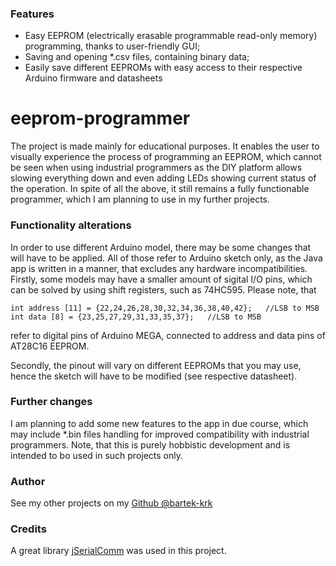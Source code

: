 ### Features

- Easy EEPROM (electrically erasable programmable read-only memory) programming, thanks to user-friendly GUI;
- Saving and opening *.csv files, containing binary data;
- Easily save different EEPROMs with easy access to their respective Arduino firmware and datasheets

# eeprom-programmer

The project is made mainly for educational purposes. It enables the user to visually experience the process of programming an EEPROM, which cannot be seen when using industrial programmers as the DIY platform allows slowing everything down and even adding LEDs showing current status of the operation. In spite of all the above, it still remains a fully functionable programmer, which I am planning to use in my further projects.


### Functionality alterations

In order to use different Arduino model, there may be some changes that will have to be applied. All of those refer to Arduino sketch only, as the Java app is written in a manner, that excludes any hardware incompatibilities.
Firstly, some models may have a smaller amount of sigital I/O pins, which can be solved by using shift registers, such as 74HC595. Please note, that
```
int address [11] = {22,24,26,28,30,32,34,36,38,40,42};   //LSB to MSB
int data [8] = {23,25,27,29,31,33,35,37};   //LSB to MSB
```
refer to digital pins of Arduino MEGA, connected to address and data pins of AT28C16 EEPROM.

Secondly, the pinout will vary on different EEPROMs that you may use, hence the sketch will have to be modified (see respective datasheet).

### Further changes

I am planning to add some new features to the app in due course, which may include *.bin files handling for improved compatibility with industrial programmers. Note, that this is purely hobbistic development and is intended to bo used in such projects only.

### Author

See my other projects on my [Github @bartek-krk](https://github.com/bartek-krk "Github")

### Credits

A great library [jSerialComm](https://github.com/Fazecast/jSerialComm "jSerialComm") was used in this project.
